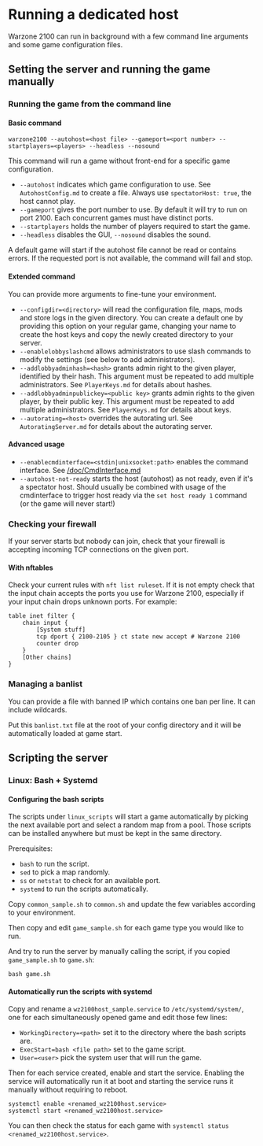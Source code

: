 Running a dedicated host
========================

Warzone 2100 can run in background with a few command line arguments and some game configuration files.

Setting the server and running the game manually
------------------------------------------------

### Running the game from the command line

#### Basic command

```
warzone2100 --autohost=<host file> --gameport=<port number> --startplayers=<players> --headless --nosound
```

This command will run a game without front-end for a specific game configuration.

* `--autohost` indicates which game configuration to use. See `AutohostConfig.md` to create a file. Always use `spectatorHost: true`, the host cannot play.
* `--gameport` gives the port number to use. By default it will try to run on port 2100. Each concurrent games must have distinct ports.
* `--startplayers` holds the number of players required to start the game.
* `--headless` disables the GUI, `--nosound` disables the sound.

A default game will start if the autohost file cannot be read or contains errors. If the requested port is not available, the command will fail and stop.

#### Extended command

You can provide more arguments to fine-tune your environment.

* `--configdir=<directory>` will read the configuration file, maps, mods and store logs in the given directory. You can create a default one by providing this option on your regular game, changing your name to create the host keys and copy the newly created directory to your server.
* `--enablelobbyslashcmd` allows administrators to use slash commands to modify the settings (see below to add administrators).
* `--addlobbyadminhash=<hash>` grants admin right to the given player, identified by their hash. This argument must be repeated to add multiple administrators. See `PlayerKeys.md` for details about hashes.
* `--addlobbyadminpublickey=<public key>` grants admin rights to the given player, by their public key. This argument must be repeated to add multiple administrators. See `PlayerKeys.md` for details about keys.
* `--autorating=<host>` overrides the autorating url. See `AutoratingServer.md` for details about the autorating server.


#### Advanced usage

* `--enablecmdinterface=<stdin|unixsocket:path>` enables the command interface. See [/doc/CmdInterface.md](/doc/CmdInterface.md)
* `--autohost-not-ready` starts the host (autohost) as not ready, even if it's a spectator host. Should usually be combined with usage of the cmdinterface to trigger host ready via the `set host ready 1` command (or the game will never start!)


### Checking your firewall

If your server starts but nobody can join, check that your firewall is accepting incoming TCP connections on the given port.

#### With nftables

Check your current rules with `nft list ruleset`. If it is not empty check that the input chain accepts the ports you use for Warzone 2100, especially if your input chain drops unknown ports. For example:

```
table inet filter {
    chain input {
        [System stuff]
        tcp dport { 2100-2105 } ct state new accept # Warzone 2100
        counter drop
    }
    [Other chains]
}
```

### Managing a banlist

You can provide a file with banned IP which contains one ban per line. It can include wildcards.

Put this `banlist.txt` file at the root of your config directory and it will be automatically loaded at game start.


Scripting the server
--------------------

### Linux: Bash + Systemd

#### Configuring the bash scripts

The scripts under `linux_scripts` will start a game automatically by picking the next available port and select a random map from a pool. Those scripts can be installed anywhere but must be kept in the same directory.

Prerequisites:

* `bash` to run the script.
* `sed` to pick a map randomly.
* `ss` or `netstat` to check for an available port.
* `systemd` to run the scripts automatically.

Copy `common_sample.sh` to `common.sh` and update the few variables according to your environment.

Then copy and edit `game_sample.sh` for each game type you would like to run.

And try to run the server by manually calling the script, if you copied `game_sample.sh` to `game.sh`:

```
bash game.sh
```

#### Automatically run the scripts with systemd

Copy and rename a `wz2100host_sample.service` to `/etc/systemd/system/`, one for each simultaneously opened game and edit those few lines:

* `WorkingDirectory=<path>` set it to the directory where the bash scripts are.
* `ExecStart=bash <file path>` set to the game script.
* `User=<user>` pick the system user that will run the game.

Then for each service created, enable and start the service. Enabling the service will automatically run it at boot and starting the service runs it manually without requiring to reboot.

```
systemctl enable <renamed_wz2100host.service>
systemctl start <renamed_wz2100host.service>
```

You can then check the status for each game with `systemctl status <renamed_wz2100host.service>`.
